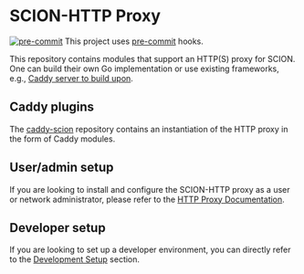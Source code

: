 # SCION-HTTP Proxy

[![pre-commit](https://img.shields.io/badge/pre--commit-enabled-brightgreen?logo=pre-commit)](https://github.com/pre-commit/pre-commit)
This project uses [pre-commit](https://pre-commit.com/#quick-start) hooks.

This repository contains modules that support an HTTP(S) proxy for SCION. One can build their own Go implementation or use existing
frameworks, e.g., [Caddy server to build upon](#caddy-plugins).

## Caddy plugins

The [caddy-scion](https://github.com/scionproto-contrib/caddy-scion) repository contains an instantiation of the HTTP proxy in the form of Caddy modules. 

## User/admin setup

If you are looking to install and configure the SCION-HTTP proxy as a user or network administrator, please refer to the [HTTP Proxy Documentation](https://scion-http-proxy.readthedocs.io/en/latest/index.html).

## Developer setup

If you are looking to set up a developer environment, you can directly refer to the [Development Setup](https://scion-http-proxy.readthedocs.io/en/latest/dev_setup.html) section.